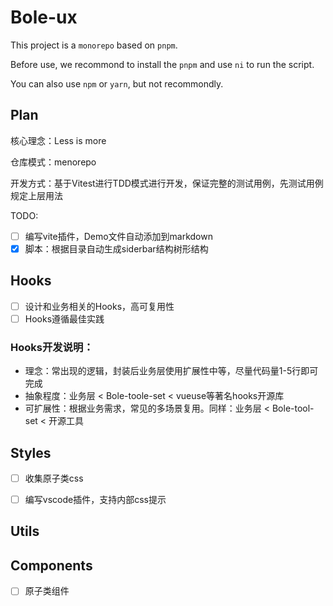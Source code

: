 # Bole-ux

This project is a `monorepo` based on `pnpm`.

Before use, we recommond to install the `pnpm` and use `ni` to run the script.

You can also use `npm` or `yarn`, but not recommondly.

## Plan

核心理念：Less is more

仓库模式：menorepo

开发方式：基于Vitest进行TDD模式进行开发，保证完整的测试用例，先测试用例规定上层用法

TODO:

- [ ] 编写vite插件，Demo文件自动添加到markdown
- [x] 脚本：根据目录自动生成siderbar结构树形结构

## Hooks 

- [ ] 设计和业务相关的Hooks，高可复用性
- [ ] Hooks遵循最佳实践

### Hooks开发说明：
- 理念：常出现的逻辑，封装后业务层使用扩展性中等，尽量代码量1-5行即可完成
- 抽象程度：业务层 < Bole-toole-set < vueuse等著名hooks开源库
- 可扩展性：根据业务需求，常见的多场景复用。同样：业务层 < Bole-tool-set < 开源工具

## Styles

- [ ] 收集原子类css
- [ ] 编写vscode插件，支持内部css提示


## Utils

## Components

- [ ] 原子类组件
